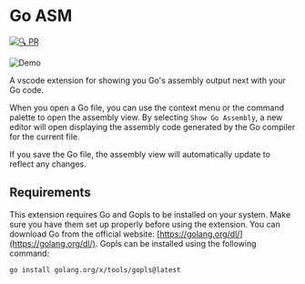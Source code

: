 # Go ASM

[![🔍 PR](https://github.com/DaanV2/vscode-go-asm/actions/workflows/pull-request.yml/badge.svg)](https://github.com/DaanV2/vscode-go-asm/actions/workflows/pull-request.yml)

<img src="docs/assets/demo.gif" alt="Demo">

A vscode extension for showing you Go's assembly output next with your Go code.

When you open a Go file, you can use the context menu or the command palette to open the assembly view. By selecting `Show Go Assembly`, a new editor will open displaying the assembly code generated by the Go compiler for the current file.

If you save the Go file, the assembly view will automatically update to reflect any changes.

## Requirements

This extension requires Go and Gopls to be installed on your system. Make sure you have them set up properly before using the extension.
You can download Go from the official website: [https://golang.org/dl/](https://golang.org/dl/).
Gopls can be installed using the following command:
```bash
go install golang.org/x/tools/gopls@latest
```